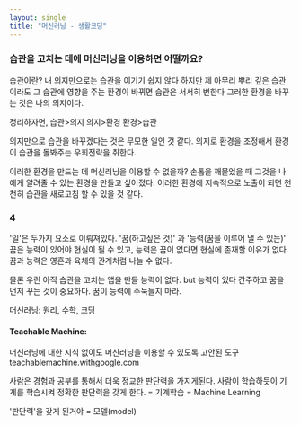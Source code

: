 ```yaml
---
layout: single
title: "머신러닝 - 생활코딩"
---
```


### 습관을 고치는 데에 머신러닝을 이용하면 어떨까요?


습관이란? 내 의지만으로는 습관을 이기기 쉽지 않다
하지만 제 아무리 뿌리 깊은 습관이라도 그 습관에 영향을 주는 환경이 바뀌면 습관은 서서히 변한다
그러한 환경을 바꾸는 것은 나의 의지이다.

정리하자면, 
습관>의지
의지>환경
환경>습관

의지만으로 습관을 바꾸겠다는 것은 무모한 일인 것 같다.
의지로 환경을 조정해서 환경이 습관을 돌봐주는 우회전략을 취한다.

이러한 환경을 만드는 데 머신러닝을 이용할 수 없을까?
손톱을 깨물었을 때 그것을 나에게 알려줄 수 있는 환경을 만들고 싶어졌다.
이러한 환경에 지속적으로 노출이 되면 천천히 습관을 새로고침 할 수 있을 것 같다.


### 4
'일'은 두가지 요소로 이뤄져있다. '꿈(하고싶은 것)' 과 '능력(꿈을 이루어 낼 수 있는)'
꿈은 능력이 있어야 현실이 될 수 있고, 능력은 꿈이 없다면 현실에 존재할 이유가 없다.
꿈과 능력은 영혼과 육체의 관계처럼 나눌 수 없다.

물론 우린 아직 습관을 고치는 앱을 만들 능력이 없다. but 능력이 있다 간주하고 꿈을 먼저 꾸는 것이 중요하다.
꿈이 능력에 주눅들지 마라.

머신러닝: 원리, 수학, 코딩

#### Teachable Machine:
머신러닝에 대한 지식 없이도 머신러닝을 이용할 수 있도록 고안된 도구
teachablemachine.withgoogle.com

사람은 경험과 공부를 통해서 더욱 정교한 판단력을 가지게된다.
사람이 학습하듯이 기계를 학습시켜 정확한 판단력을 갖게 한다. = 기계학습 = Machine Learning

'판단력'을 갖게 된거야 = 모델(model)


